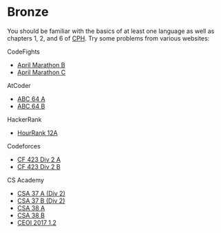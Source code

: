 # Bronze

You should be familiar with the basics of at least one language as well as chapters 1, 2, and 6 of [CPH](https://cses.fi/book.pdf). Try some problems from various websites:

CodeFights
* [April Marathon B](https://codefights.com/tournaments/BLhuiuSY4neuXPXet/B)
* [April Marathon C](https://codefights.com/tournaments/BLhuiuSY4neuXPXet/C)

AtCoder
* [ABC 64 A](http://abc064.contest.atcoder.jp/tasks/abc064_a)
* [ABC 64 B](http://abc064.contest.atcoder.jp/tasks/abc064_b)

HackerRank
* [HourRank 12A](https://www.hackerrank.com/contests/hourrank-12/challenges/repeated-string)

Codeforces
* [CF 423 Div 2 A](http://codeforces.com/contest/831/problem/A)
* [CF 423 Div 2 B](http://codeforces.com/contest/831/problem/B)

CS Academy
* [CSA 37 A (Div 2)](https://csacademy.com/contest/round-37/task/boring-number/)
* [CSA 37 B (Div 2)](https://csacademy.com/contest/round-37/task/group-split/)
* [CSA 38 A](https://csacademy.com/contest/round-38/task/shoe-pairs/)
* [CSA 38 B](https://csacademy.com/contest/round-38/task/attack-and-speed/)
* [CEOI 2017 1.2](https://csacademy.com/contest/ceoi-2017-day-1/task/sure-bet/)
